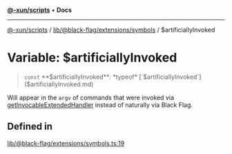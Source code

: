 [**@-xun/scripts**](../../../../../README.md) • **Docs**

***

[@-xun/scripts](../../../../../README.md) / [lib/@black-flag/extensions/symbols](../README.md) / $artificiallyInvoked

# Variable: $artificiallyInvoked

> `const` **$artificiallyInvoked**: *typeof* [`$artificiallyInvoked`]($artificiallyInvoked.md)

Will appear in the `argv` of commands that were invoked via
[getInvocableExtendedHandler](../../functions/getInvocableExtendedHandler.md) instead of naturally via Black Flag.

## Defined in

[lib/@black-flag/extensions/symbols.ts:19](https://github.com/Xunnamius/xscripts/blob/05e56e787e73d42855fcd3ce10aff7f8f6e6c4c7/lib/@black-flag/extensions/symbols.ts#L19)
